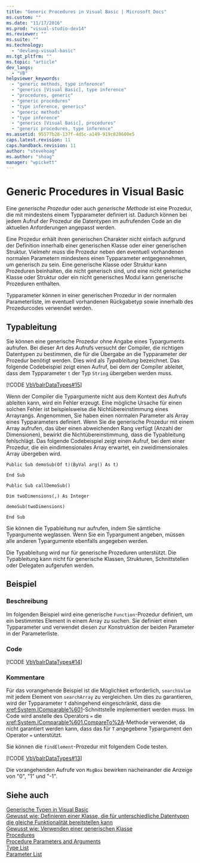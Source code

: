 ```yaml
---
title: "Generic Procedures in Visual Basic | Microsoft Docs"
ms.custom: ""
ms.date: "11/17/2016"
ms.prod: "visual-studio-dev14"
ms.reviewer: ""
ms.suite: ""
ms.technology: 
  - "devlang-visual-basic"
ms.tgt_pltfrm: ""
ms.topic: "article"
dev_langs: 
  - "VB"
helpviewer_keywords: 
  - "generic methods, type inference"
  - "generics [Visual Basic], type inference"
  - "procedures, generic"
  - "generic procedures"
  - "type inference, generics"
  - "generic methods"
  - "type inference"
  - "generics [Visual Basic], procedures"
  - "generic procedures, type inference"
ms.assetid: 95577b28-137f-4d5c-a149-919c828600e5
caps.latest.revision: 11
caps.handback.revision: 11
author: "stevehoag"
ms.author: "shoag"
manager: "wpickett"
---
```

# Generic Procedures in Visual Basic
Eine *generische Prozedur* oder auch *generische Methode* ist eine Prozedur, die mit mindestens einem Typparameter definiert ist.  Dadurch können bei jedem Aufruf der Prozedur die Datentypen im aufrufenden Code an die aktuellen Anforderungen angepasst werden.  
  
 Eine Prozedur erhält ihren generischen Charakter nicht einfach aufgrund der Definition innerhalb einer generischen Klasse oder einer generischen Struktur.  Vielmehr muss die Prozedur neben den eventuell vorhandenen normalen Parametern mindestens einen Typparameter entgegennehmen, um generisch zu sein.  Eine generische Klasse oder Struktur kann Prozeduren beinhalten, die nicht generisch sind, und eine nicht generische Klasse oder Struktur oder ein nicht generisches Modul kann generische Prozeduren enthalten.  
  
 Typparameter können in einer generischen Prozedur in der normalen Parameterliste, im eventuell vorhandenen Rückgabetyp sowie innerhalb des Prozedurcodes verwendet werden.  
  
## Typableitung  
 Sie können eine generische Prozedur ohne Angabe eines Typarguments aufrufen.  Bei dieser Art des Aufrufs versucht der Compiler, die richtigen Datentypen zu bestimmen, die für die Übergabe an die Typparameter der Prozedur benötigt werden.  Dies wird als *Typableitung* bezeichnet.  Das folgende Codebeispiel zeigt einen Aufruf, bei dem der Compiler ableitet, dass dem Typparameter `t` der Typ `String` übergeben werden muss.  
  
 [!CODE [VbVbalrDataTypes#15](../CodeSnippet/VS_Snippets_VBCSharp/VbVbalrDataTypes#15)]  
  
 Wenn der Compiler die Typargumente nicht aus dem Kontext des Aufrufs ableiten kann, wird ein Fehler erzeugt.  Eine mögliche Ursache für einen solchen Fehler ist beispielsweise die Nichtübereinstimmung eines Arrayrangs.  Angenommen, Sie haben einen normalen Parameter als Array eines Typparameters definiert.  Wenn Sie die generische Prozedur mit einem Array aufrufen, das über einen abweichenden Rang verfügt \(Anzahl der Dimensionen\), bewirkt die Nichtübereinstimmung, dass die Typableitung fehlschlägt.  Das folgende Codebeispiel zeigt einen Aufruf, bei dem einer Prozedur, die ein eindimensionales Array erwartet, ein zweidimensionales Array übergeben wird.  
  
 `Public Sub demoSub(Of t)(ByVal arg() As t)`  
  
 `End Sub`  
  
 `Public Sub callDemoSub()`  
  
 `Dim twoDimensions(,) As Integer`  
  
 `demoSub(twoDimensions)`  
  
 `End Sub`  
  
 Sie können die Typableitung nur aufrufen, indem Sie sämtliche Typargumente weglassen.  Wenn Sie ein Typargument angeben, müssen alle anderen Typargumente ebenfalls angegeben werden.  
  
 Die Typableitung wird nur für generische Prozeduren unterstützt.  Die Typableitung kann nicht für generische Klassen, Strukturen, Schnittstellen oder Delegaten aufgerufen werden.  
  
## Beispiel  
  
### Beschreibung  
 Im folgenden Beispiel wird eine generische `Function`\-Prozedur definiert, um ein bestimmtes Element in einem Array zu suchen.  Sie definiert einen Typparameter und verwendet diesen zur Konstruktion der beiden Parameter in der Parameterliste.  
  
### Code  
 [!CODE [VbVbalrDataTypes#14](../CodeSnippet/VS_Snippets_VBCSharp/VbVbalrDataTypes#14)]  
  
### Kommentare  
 Für das vorangehende Beispiel ist die Möglichkeit erforderlich, `searchValue` mit jedem Element von `searchArray` zu vergleichen.  Um dies zu garantieren, wird der Typparameter `T` dahingehend eingeschränkt, dass die <xref:System.IComparable%601>\-Schnittstelle implementiert werden muss.  Im Code wird anstelle des Operators `=` die <xref:System.IComparable%601.CompareTo%2A>\-Methode verwendet, da nicht garantiert werden kann, dass das für `T` angegebene Typargument den Operator `=` unterstützt.  
  
 Sie können die `findElement`\-Prozedur mit folgendem Code testen.  
  
 [!CODE [VbVbalrDataTypes#13](../CodeSnippet/VS_Snippets_VBCSharp/VbVbalrDataTypes#13)]  
  
 Die vorangehenden Aufrufe von `MsgBox` bewirken nacheinander die Anzeige von "0", "1" und "\-1".  
  
## Siehe auch  
 [Generische Typen in Visual Basic](../../../../visual-basic/programming-guide/language-features/data-types/generic-types.md)   
 [Gewusst wie: Definieren einer Klasse, die für unterschiedliche Datentypen die gleiche Funktionalität bereitstellen kann](../../../../visual-basic/programming-guide/language-features/data-types/how-to-define-a-class-that-can-provide-identical-functionality.md)   
 [Gewusst wie: Verwenden einer generischen Klasse](../../../../visual-basic/programming-guide/language-features/data-types/how-to-use-a-generic-class.md)   
 [Procedures](../../../../visual-basic/programming-guide/language-features/procedures/index.md)   
 [Procedure Parameters and Arguments](../../../../visual-basic/programming-guide/language-features/procedures/procedure-parameters-and-arguments.md)   
 [Type List](../../../../visual-basic/language-reference/statements/type-list.md)   
 [Parameter List](../../../../visual-basic/language-reference/statements/parameter-list.md)